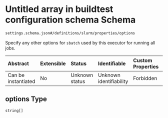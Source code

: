 # Untitled array in buildtest configuration schema Schema

```txt
settings.schema.json#/definitions/slurm/properties/options
```

Specify any other options for `sbatch` used by this executor for running all jobs.

| Abstract            | Extensible | Status         | Identifiable            | Custom Properties | Additional Properties | Access Restrictions | Defined In                                                                   |
| :------------------ | :--------- | :------------- | :---------------------- | :---------------- | :-------------------- | :------------------ | :--------------------------------------------------------------------------- |
| Can be instantiated | No         | Unknown status | Unknown identifiability | Forbidden         | Allowed               | none                | [settings.schema.json\*](../out/settings.schema.json "open original schema") |

## options Type

`string[]`
